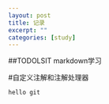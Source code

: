 ```yaml
---
layout: post
title: 记录
excerpt: ""
categories: [study]
---
```

##TODOLSIT
markdown学习

#自定义注解和注解处理器

	hello git
